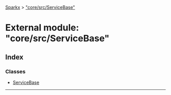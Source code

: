[Sparkx](../README.md) > ["core/src/ServiceBase"](../modules/_core_src_servicebase_.md)

# External module: "core/src/ServiceBase"

## Index

### Classes

* [ServiceBase](../classes/_core_src_servicebase_.servicebase.md)

---

